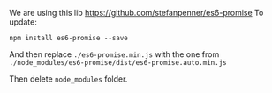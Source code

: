 We are using this lib https://github.com/stefanpenner/es6-promise
To update:

`npm install es6-promise --save`

And then replace `./es6-promise.min.js` with the one from `./node_modules/es6-promise/dist/es6-promise.auto.min.js`

Then delete `node_modules` folder.